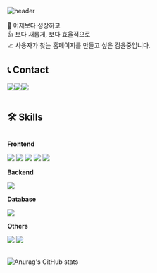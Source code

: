 ![header](https://capsule-render.vercel.app/api?type=waving&&color=random&fontColor=333333&fontSize=30&text=YJ's+GitHub)
<div>
  🌱 어제보다 성장하고<br>
  👍 보다 새롭게, 보다 효율적으로<br>
  📈 사용자가 찾는 홈페이지를 만들고 싶은 김윤중입니다.
</div>

## 📞 Contact
<div style="display:flex; flex-direction:row;">
    <a href="mailto:qpdlql7860@gmail.com">
        <img src="https://img.shields.io/badge/Gmail-0066ff?style=for-the-badge&logo=Gmail&logoColor=white"> 
    </a>
    <a href="https://open.kakao.com/me/yj96">
        <img src="https://img.shields.io/badge/KakaoTalk-FFCD00?style=for-the-badge&logoColor=black&logo=KakaoTalk"> 
    </a>
    <a href="https://www.instagram.com/yj._.96">
        <img src="https://img.shields.io/badge/Instagram-E4405F?style=for-the-badge&logo=Instagram&logoColor=white"> 
    </a>
</div><br>
    
## 🛠 Skills
<div style="display:flex; flex-direction:column; align-items:flex-start;">
    <!-- Frontend -->
    <p><strong>Frontend</strong></p>
    <div>
        <img src="https://img.shields.io/badge/html5-E34F26?style=flat-square&logo=html5&logoColor=white"> 
        <img src="https://img.shields.io/badge/css-1572B6?style=flat-square&logo=css3&logoColor=white"> 
        <img src="https://img.shields.io/badge/javascript-F7DF1E?style=flat-square&logo=javascript&logoColor=black">
        <img src="https://img.shields.io/badge/react-61dafb?style=flat-square&logo=bootstrap&logoColor=white">
        <img src="https://img.shields.io/badge/typescript-3178c6?style=flat-square&logo=bootstrap&logoColor=white">
    </div>
    <!-- Backend -->
    <p><strong>Backend</strong></p>
    <div>
        <img src="https://img.shields.io/badge/express-a5ea89?style=for-the-badge&logo=express&logoColor=white">
    </div>
    <!-- Database -->
    <p><strong>Database</strong></p>
    <div>
        <img src="https://img.shields.io/badge/mongo db-008000?style=for-the-badge&logo=oracle&logoColor=white">
    </div>
    <!-- Others -->
    <p><strong>Others</strong></p>
    <div>
        <img src="https://img.shields.io/badge/github-000000?style=flat-square&logo=kotlin&logoColor=white">
        <img src="https://img.shields.io/badge/gitlab-f14e32?style=flat-square&logo=android studio&logoColor=white">
</div><br>
</div>

![Anurag's GitHub stats](https://github-readme-stats.vercel.app/api?username=YunJ96&show_icons=true&theme=vue)
